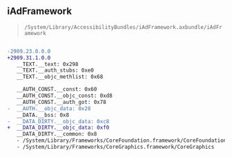 ## iAdFramework

> `/System/Library/AccessibilityBundles/iAdFramework.axbundle/iAdFramework`

```diff

-2909.23.0.0.0
+2909.31.1.0.0
   __TEXT.__text: 0x298
   __TEXT.__auth_stubs: 0xe0
   __TEXT.__objc_methlist: 0x68

   __AUTH_CONST.__const: 0x60
   __AUTH_CONST.__objc_const: 0xd8
   __AUTH_CONST.__auth_got: 0x78
-  __AUTH.__objc_data: 0x28
   __DATA.__bss: 0x8
-  __DATA_DIRTY.__objc_data: 0xc8
+  __DATA_DIRTY.__objc_data: 0xf0
   __DATA_DIRTY.__common: 0x8
   - /System/Library/Frameworks/CoreFoundation.framework/CoreFoundation
   - /System/Library/Frameworks/CoreGraphics.framework/CoreGraphics

```
